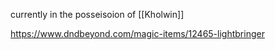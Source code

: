 currently in the posseisoion of [[Kholwin]]

https://www.dndbeyond.com/magic-items/12465-lightbringer